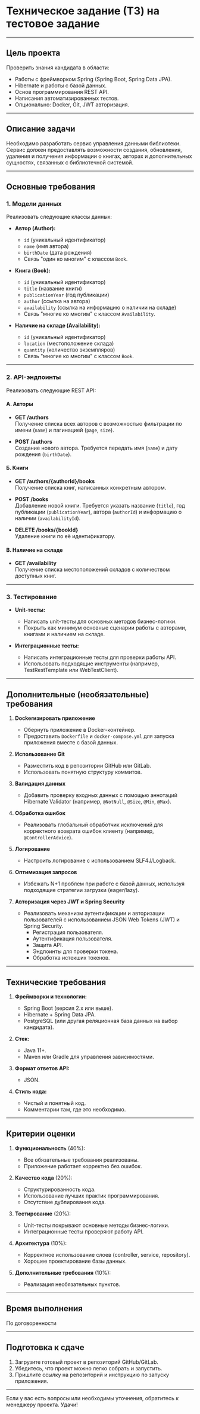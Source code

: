 # Техническое задание (ТЗ) на тестовое задание
---

## Цель проекта

Проверить знания кандидата в области:
- Работы с фреймворком Spring (Spring Boot, Spring Data JPA).
- Hibernate и работы с базой данных.
- Основ программирования REST API.
- Написания автоматизированных тестов.
- Опционально: Docker, Git, JWT авторизация.

---

## Описание задачи

Необходимо разработать сервис управления данными библиотеки. Сервис должен предоставлять возможности создания, обновления, удаления и получения информации о книгах, авторах и дополнительных сущностях, связанных с библиотечной системой.

---

## Основные требования

### 1. Модели данных

Реализовать следующие классы данных:

- **Автор (Author):**
    - `id` (уникальный идентификатор)
    - `name` (имя автора)
    - `birthDate` (дата рождения)
    - Связь "один ко многим" с классом `Book`.

- **Книга (Book):**
    - `id` (уникальный идентификатор)
    - `title` (название книги)
    - `publicationYear` (год публикации)
    - `author` (ссылка на автора)
    - `availability` (ссылка на информацию о наличии на складе)
    - Связь "многие ко многим" с классом `Availability`.

- **Наличие на складе (Availability):**
    - `id` (уникальный идентификатор)
    - `location` (местоположение склада)
    - `quantity` (количество экземпляров)
    - Связь "многие ко многим" с классом `Book`.

---

### 2. API-эндпоинты

Реализовать следующие REST API:

#### А. Авторы
- **GET /authors**  
  Получение списка всех авторов с возможностью фильтрации по имени (`name`) и пагинацией (`page`, `size`).

- **POST /authors**  
  Создание нового автора. Требуется передать имя (`name`) и дату рождения (`birthDate`).

#### Б. Книги
- **GET /authors/{authorId}/books**  
  Получение списка книг, написанных конкретным автором.

- **POST /books**  
  Добавление новой книги. Требуется указать название (`title`), год публикации (`publicationYear`), автора (`authorId`) и информацию о наличии (`availabilityId`).

- **DELETE /books/{bookId}**  
  Удаление книги по её идентификатору.

#### В. Наличие на складе
- **GET /availability**  
  Получение списка местоположений складов с количеством доступных книг.

---

### 3. Тестирование

- **Unit-тесты:**
    - Написать unit-тесты для основных методов бизнес-логики.
    - Покрыть как минимум основные сценарии работы с авторами, книгами и наличием на складе.

- **Интеграционные тесты:**
    - Написать интеграционные тесты для проверки работы API.
    - Использовать подходящие инструменты (например, TestRestTemplate или WebTestClient).

---

## Дополнительные (необязательные) требования

1. **Dockerизировать приложение**
    - Обернуть приложение в Docker-контейнер.
    - Предоставить `Dockerfile` и `docker-compose.yml` для запуска приложения вместе с базой данных.

2. **Использование Git**
    - Разместить код в репозитории GitHub или GitLab.
    - Использовать понятную структуру коммитов.

3. **Валидация данных**
    - Добавить проверку входных данных с помощью аннотаций Hibernate Validator (например, `@NotNull`, `@Size`, `@Min`, `@Max`).

4. **Обработка ошибок**
    - Реализовать глобальный обработчик исключений для корректного возврата ошибок клиенту (например, `@ControllerAdvice`).

5. **Логирование**
    - Настроить логирование с использованием SLF4J/Logback.

6. **Оптимизация запросов**
    - Избежать N+1 проблем при работе с базой данных, используя подходящие стратегии загрузки (eager/lazy).

7. **Авторизация через JWT и Spring Security**
    - Реализовать механизм аутентификации и авторизации пользователей с использованием JSON Web Tokens (JWT) и Spring Security.
        - Регистрация пользователя.
        - Аутентификация пользователя.
        - Защита API.
        - Эндпоинты для проверки токена.
        - Обработка истекших токенов.

---

## Технические требования

1. **Фреймворки и технологии:**
    - Spring Boot (версия 2.x или выше).
    - Hibernate + Spring Data JPA.
    - PostgreSQL (или другая реляционная база данных на выбор кандидата).

2. **Стек:**
    - Java 11+.
    - Maven или Gradle для управления зависимостями.

3. **Формат ответов API:**
    - JSON.

4. **Стиль кода:**
    - Чистый и понятный код.
    - Комментарии там, где это необходимо.

---

## Критерии оценки

1. **Функциональность** (40%):
    - Все обязательные требования реализованы.
    - Приложение работает корректно без ошибок.

2. **Качество кода** (20%):
    - Структурированность кода.
    - Использование лучших практик программирования.
    - Отсутствие дублирования кода.

3. **Тестирование** (20%):
    - Unit-тесты покрывают основные методы бизнес-логики.
    - Интеграционные тесты проверяют работу API.

4. **Архитектура** (10%):
    - Корректное использование слоев (controller, service, repository).
    - Хорошее проектирование базы данных.

5. **Дополнительные требования** (10%):
    - Реализация необязательных пунктов.

---

## Время выполнения

По договоренности

---

## Подготовка к сдаче

1. Загрузите готовый проект в репозиторий GitHub/GitLab.
2. Убедитесь, что проект можно легко собрать и запустить.
3. Пришлите ссылку на репозиторий и инструкцию по запуску приложения.

---

Если у вас есть вопросы или необходимы уточнения, обратитесь к менеджеру проекта. Удачи!
